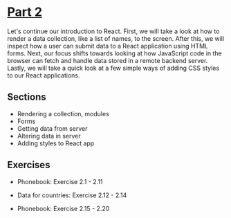 # [Part 2](https://fullstackopen.com/en/part2)

Let's continue our introduction to React. First, we will take a look at how to render a data collection, like a list of names, to the screen. After this, we will inspect how a user can submit data to a React application using HTML forms. Next, our focus shifts towards looking at how JavaScript code in the browser can fetch and handle data stored in a remote backend server. Lastly, we will take a quick look at a few simple ways of adding CSS styles to our React applications.


## Sections
* Rendering a collection, modules
*  Forms
*  Getting data from server
*  Altering data in server
*  Adding styles to React app



## Exercises

* Phonebook:  Exercise 2.1 - 2.11
  

* Data for countries:  Exercise 2.12 - 2.14


* Phonebook:  Exercise 2.15 - 2.20